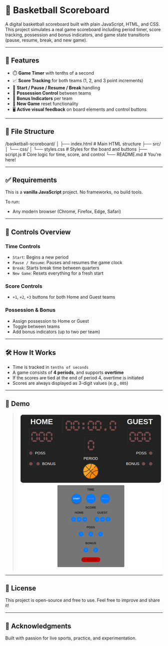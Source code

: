 # 🏀 Basketball Scoreboard

A digital basketball scoreboard built with plain JavaScript, HTML, and CSS. This project simulates a real game scoreboard including period timer, score tracking, possession and bonus indicators, and game state transitions (pause, resume, break, and new game).

---

## 🚀 Features

- ⏱️ **Game Timer** with tenths of a second
- 📈 **Score Tracking** for both teams (1, 2, and 3 point increments)
- 🔄 **Start / Pause / Resume / Break** handling
- 🔁 **Possession Control** between teams
- 🎯 **Bonus Indicators** per team
- 🔄 **New Game** reset functionality
- 🖥️ **Active visual feedback** on board elements and control buttons

---

## 📁 File Structure

/basketball-scoreboard/
│
├── index.html # Main HTML structure
├── src/
│ └── css/
│ └── styles.css # Styles for the board and buttons
├── script.js # Core logic for time, score, and control
└── README.md # You're here!

---

## ✅ Requirements

This is a **vanilla JavaScript** project. No frameworks, no build tools.

To run:
- Any modern browser (Chrome, Firefox, Edge, Safari)

---

## 🧩 Controls Overview

### Time Controls
- `Start`: Begins a new period
- `Pause / Resume`: Pauses and resumes the game clock
- `Break`: Starts break time between quarters
- `New Game`: Resets everything for a fresh start

### Score Controls
- `+1`, `+2`, `+3` buttons for both Home and Guest teams

### Possession & Bonus
- Assign possession to Home or Guest
- Toggle between teams
- Add bonus indicators (up to two per team)

---

## 🛠️ How It Works

- Time is tracked in `tenths of seconds`
- A game consists of **4 periods**, and supports **overtime**
- If the scores are tied at the end of period 4, overtime is initiated
- Scores are always displayed as 3-digit values (e.g., `005`)

---

## 📸 Demo

> ![alt text](image.png)

---

## 📃 License

This project is open-source and free to use. Feel free to improve and share it!

---

## 🙌 Acknowledgments

Built with passion for live sports, practice, and experimentation.